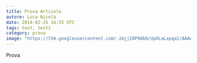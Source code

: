 ```yaml
---
title: Prova Articolo
autore: Luca Nicola
date: 2014-02-25 16:55 UTC
tags: test, test2
category: prova
image: "https://lh6.googleusercontent.com/-2mjjIOP9Ab0/UpXLaLxpqaI/AAAAAAAAeKw/UFMK9nV5yQM/w1232-h693-no/jakarta-forest-capital-region-indonesia-world-city-266089.jpg"
---
```

Prova